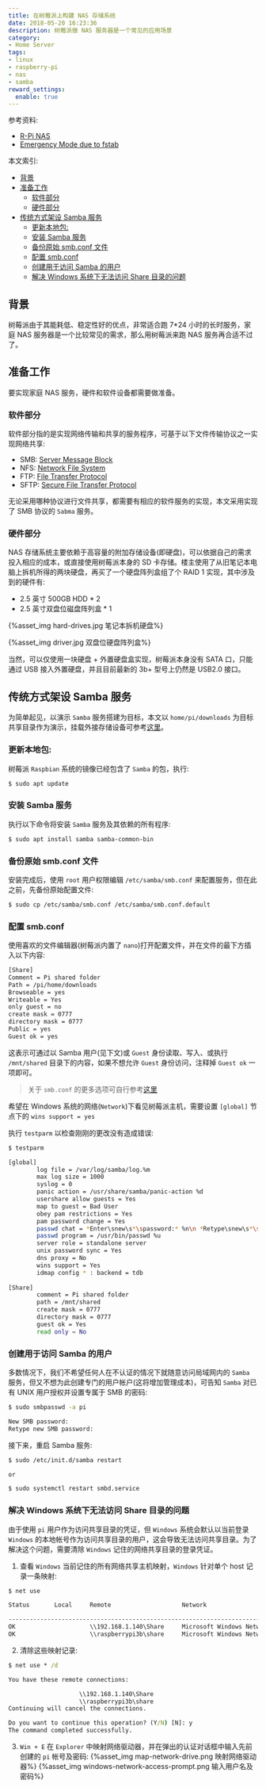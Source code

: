 ```yaml
---
title: 在树莓派上构建 NAS 存储系统
date: 2018-05-20 16:23:36
description: 树莓派做 NAS 服务器是一个常见的应用场景
category:
- Home Server
tags:
- linux
- raspberry-pi
- nas
- samba
reward_settings:
  enable: true
---
```


参考资料:
- [R-Pi NAS](https://elinux.org/R-Pi_NAS)
- [Emergency Mode due to fstab](https://www.raspberrypi.org/forums/viewtopic.php?p=1105501)

本文索引:
- [背景](#%E8%83%8C%E6%99%AF)
- [准备工作](#%E5%87%86%E5%A4%87%E5%B7%A5%E4%BD%9C)
  - [软件部分](#%E8%BD%AF%E4%BB%B6%E9%83%A8%E5%88%86)
  - [硬件部分](#%E7%A1%AC%E4%BB%B6%E9%83%A8%E5%88%86)
- [传统方式架设 Samba 服务](#%E4%BC%A0%E7%BB%9F%E6%96%B9%E5%BC%8F%E6%9E%B6%E8%AE%BE-samba-%E6%9C%8D%E5%8A%A1)
  - [更新本地包:](#%E6%9B%B4%E6%96%B0%E6%9C%AC%E5%9C%B0%E5%8C%85)
  - [安装 Samba 服务](#%E5%AE%89%E8%A3%85-samba-%E6%9C%8D%E5%8A%A1)
  - [备份原始 smb.conf 文件](#%E5%A4%87%E4%BB%BD%E5%8E%9F%E5%A7%8B-smbconf-%E6%96%87%E4%BB%B6)
  - [配置 smb.conf](#%E9%85%8D%E7%BD%AE-smbconf)
  - [创建用于访问 Samba 的用户](#%E5%88%9B%E5%BB%BA%E7%94%A8%E4%BA%8E%E8%AE%BF%E9%97%AE-samba-%E7%9A%84%E7%94%A8%E6%88%B7)
  - [解决 Windows 系统下无法访问 Share 目录的问题](#%E8%A7%A3%E5%86%B3-windows-%E7%B3%BB%E7%BB%9F%E4%B8%8B%E6%97%A0%E6%B3%95%E8%AE%BF%E9%97%AE-share-%E7%9B%AE%E5%BD%95%E7%9A%84%E9%97%AE%E9%A2%98)

## 背景
树莓派由于其能耗低、稳定性好的优点，非常适合跑 7*24 小时的长时服务，家庭 NAS 服务器是一个比较常见的需求，那么用树莓派来跑 NAS 服务再合适不过了。

## 准备工作
要实现家庭 NAS 服务，硬件和软件设备都需要做准备。
### 软件部分
软件部分指的是实现网络传输和共享的服务程序，可基于以下文件传输协议之一实现网络共享:
- SMB: [Server Message Block](https://zh.wikipedia.org/wiki/%E4%BC%BA%E6%9C%8D%E5%99%A8%E8%A8%8A%E6%81%AF%E5%8D%80%E5%A1%8A)
- NFS: [Network File System](https://zh.wikipedia.org/wiki/%E7%BD%91%E7%BB%9C%E6%96%87%E4%BB%B6%E7%B3%BB%E7%BB%9F)
- FTP: [File Transfer Protocol](https://zh.wikipedia.org/wiki/%E6%96%87%E4%BB%B6%E4%BC%A0%E8%BE%93%E5%8D%8F%E8%AE%AE)
- SFTP: [Secure File Transfer Protocol](https://zh.wikipedia.org/wiki/SSH%E6%96%87%E4%BB%B6%E4%BC%A0%E8%BE%93%E5%8D%8F%E8%AE%AE)

无论采用哪种协议进行文件共享，都需要有相应的软件服务的实现，本文采用实现了 SMB 协议的 `Sabma` 服务。

### 硬件部分
NAS 存储系统主要依赖于高容量的附加存储设备(即硬盘)，可以依据自己的需求投入相应的成本，或直接使用树莓派本身的 SD 卡存储。楼主使用了从旧笔记本电脑上拆机所得的两块硬盘，再买了一个硬盘阵列盒组了个 RAID 1 实现，其中涉及到的硬件有:
- 2.5 英寸 500GB HDD * 2
- 2.5 英寸双盘位磁盘阵列盒 * 1

{%asset_img hard-drives.jpg 笔记本拆机硬盘%}

{%asset_img driver.jpg 双盘位硬盘阵列盒%}

当然，可以仅使用一块硬盘 + 外置硬盘盒实现，树莓派本身没有 SATA 口，只能通过 USB 接入外置硬盘，并且目前最新的 3b+ 型号上仍然是 USB2.0 接口。

## 传统方式架设 Samba 服务
为简单起见，以演示 `Samba` 服务搭建为目标，本文以 `home/pi/downloads` 为目标共享目录作为演示，挂载外接存储设备可参考[这里](/linux-partition/)。
### 更新本地包:
树莓派 `Raspbian` 系统的镜像已经包含了 `Samba` 的包，执行:
``` bash
$ sudo apt update
```
### 安装 Samba 服务
执行以下命令将安装 `Samba` 服务及其依赖的所有程序:
``` bash
$ sudo apt install samba samba-common-bin
```
### 备份原始 smb.conf 文件
安装完成后，使用 `root` 用户权限编辑 `/etc/samba/smb.conf` 来配置服务，但在此之前，先备份原始配置文件:
```bash
$ sudo cp /etc/samba/smb.conf /etc/samba/smb.conf.default
```
### 配置 smb.conf
使用喜欢的文件编辑器(树莓派内置了 `nano`)打开配置文件，并在文件的最下方插入以下内容:
```bash
[Share]
Comment = Pi shared folder
Path = /pi/home/downloads
Browseable = yes
Writeable = Yes
only guest = no
create mask = 0777
directory mask = 0777
Public = yes
Guest ok = yes
```
这表示可通过以 Samba 用户(见下文)或 `Guest` 身份读取、写入、或执行 `/mnt/shared` 目录下的内容，如果不想允许 `Guest` 身份访问，注释掉 `Guest ok` 一项即可。
> 关于 `smb.conf` 的更多选项可自行参考[这里](https://www.cnblogs.com/fatt/p/5856892.html)

希望在 Windows 系统的网络(`Network`)下看见树莓派主机，需要设置 `[global]` 节点下的 `wins support = yes` 

执行 `testparm` 以检查刚刚的更改没有造成错误:
```bash
$ testparm

[global]
        log file = /var/log/samba/log.%m
        max log size = 1000
        syslog = 0
        panic action = /usr/share/samba/panic-action %d
        usershare allow guests = Yes
        map to guest = Bad User
        obey pam restrictions = Yes
        pam password change = Yes
        passwd chat = *Enter\snew\s*\spassword:* %n\n *Retype\snew\s*\spassword:* %n\n *password\supdated\ssuccessfully* .
        passwd program = /usr/bin/passwd %u
        server role = standalone server
        unix password sync = Yes
        dns proxy = No
        wins support = Yes
        idmap config * : backend = tdb
        
[Share]
        comment = Pi shared folder
        path = /mnt/shared
        create mask = 0777
        directory mask = 0777
        guest ok = Yes
        read only = No
```

### 创建用于访问 Samba 的用户
多数情况下，我们不希望任何人在不认证的情况下就随意访问局域网内的 `Samba` 服务，但又不想为此创建专门的用户帐户(这将增加管理成本)，可告知 `Samba` 对已有 UNIX 用户授权并设置专属于 SMB 的密码:
```bash
$ sudo smbpasswd -a pi

New SMB password:
Retype new SMB password:
```
接下来，重启 Samba 服务:
```bash
$ sudo /etc/init.d/samba restart

or

$ sudo systemctl restart smbd.service
```
### 解决 Windows 系统下无法访问 Share 目录的问题
由于使用 `pi` 用户作为访问共享目录的凭证，但 `Windows` 系统会默认以当前登录 `Windows` 的本地帐号作为访问共享目录的用户，这会导致无法访问共享目录。为了解决这个问题，需要清除 `Windows` 记住的网络共享目录的登录凭证。
1. 查看 `Windows` 当前记住的所有网络共享主机映射，`Windows` 针对单个 host 记录一条映射:
```cmd
$ net use 

Status       Local     Remote                    Network

-------------------------------------------------------------------------------
OK                     \\192.168.1.140\Share     Microsoft Windows Network
OK                     \\raspberrypi3b\share     Microsoft Windows Network
```
2. 清除这些映射记录:
```cmd
$ net use * /d

You have these remote connections:

                    \\192.168.1.140\Share
                    \\raspberrypi3b\share
Continuing will cancel the connections.

Do you want to continue this operation? (Y/N) [N]: y
The command completed successfully.
```
3. `Win + E` 在 `Explorer` 中映射网络驱动器，并在弹出的认证对话框中输入先前创建的 `pi` 帐号及密码:
{%asset_img map-network-drive.png 映射网络驱动器%}
{%asset_img windows-network-access-prompt.png 输入用户名及密码%}